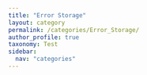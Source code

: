 ```yaml
---
title: "Error Storage"
layout: category
permalink: /categories/Error_Storage/
author_profile: true
taxonomy: Test
sidebar:
  nav: "categories"
---
```

